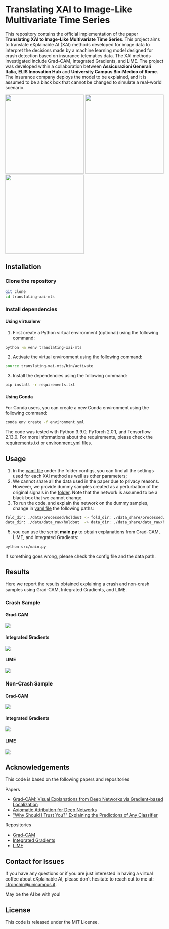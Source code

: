# Translating XAI to Image-Like Multivariate Time Series

This repository contains the official implementation of the paper **Translating XAI to Image-Like Multivariate Time Series**.
This project aims to translate eXplainable AI (XAI) methods developed for image data to interpret the decisions made by a machine learning model designed for crash detection based on insurance telematics data. The XAI methods investigated include Grad-CAM, Integrated Gradients, and LIME.
The project was developed within a collaboration between **Assicurazioni Generali Italia**, **ELIS Innovation Hub** and **University Campus Bio-Medico of Rome**. The insurance company deploys the model to be explained, and it is assumed to be a black box that cannot be changed to simulate a real-world scenario.

<p float="left">
  <img src="docs/generali.png" width="250" />
  <img src="docs/ucbm.png" width="250" />
  <img src="docs/elis.png" width="250" />
</p>

## Installation

### Clone the repository

```bash
git clone
cd translating-xai-mts
```

### Install dependencies
#### Using virtualenv
1) First create a Python virtual environment (optional) using the following command:
```bash
python -m venv translating-xai-mts
```
2) Activate the virtual environment using the following command:
```bash
source translating-xai-mts/bin/activate
```
3) Install the dependencies using the following command:
```bash
pip install -r requirements.txt
```
#### Using Conda
For Conda users, you can create a new Conda environment using the following command:
```bash
conda env create -f environment.yml
```

The code was tested with Python 3.9.0, PyTorch 2.0.1, and Tensorflow 2.13.0.
For more informations about the requirements, please check the [requirements.txt](requirements/requirements.txt) or [environment.yml](requirements/environment.yml) files.

## Usage
1) In the [yaml file](configs/xai.yaml) under the folder configs, you can find all the settings used for each XAI method as well as other parameters;
2) We cannot share all the data used in the paper due to privacy reasons. However, we provide dummy samples created as a perturbation of the original signals in the [folder](data_share/data_raw/holdout). Note that the network is assumed to be a black box that we cannot change.
3) To run the code, and explain the network on the dummy samples, change in [yaml file](configs/xai.yaml) the following paths:
```bash
fold_dir: ./data/processed/holdout -> fold_dir: ./data_share/processed/holdout;
data_dir: ./data/data_raw/holdout  -> data_dir: ./data_share/data_raw/holdout; 
```

5) you can use the script **main.py** to obtain explanations from Grad-CAM, LIME, and Integrated Gradients:

```bash
python src/main.py
```

If something goes wrong, please check the config file and the data path.

## Results

Here we report the results obtained explaining a crash and non-crash samples using Grad-CAM, Integrated Gradients, and LIME.
### Crash Sample

#### Grad-CAM
<p float="left">
  <img src="docs/crash/gradcam_xai.png"/>
</p>

#### Integrated Gradients
<p float="left">
  <img src="docs/crash/ig_xai.png"/>
</p>

#### LIME
<p float="left">
  <img src="docs/crash/heatmap_lime.png"/>
</p>

### Non-Crash Sample

#### Grad-CAM
<p float="left">
  <img src="docs/non-crash/gradcam_xai.png"/>
</p>

#### Integrated Gradients
<p float="left">
  <img src="docs/non-crash/ig_xai.png"/>
</p>

#### LIME
<p float="left">
  <img src="docs/non-crash/heatmap_lime.png"/>
</p>

## Acknowledgements

This code is based on the following papers and repositories

Papers
- [Grad-CAM: Visual Explanations from Deep Networks via Gradient-based Localization](https://arxiv.org/abs/1610.02391)
- [Axiomatic Attribution for Deep Networks](https://arxiv.org/abs/1703.01365)
- ["Why Should I Trust You?" Explaining the Predictions of Any Classifier](https://arxiv.org/abs/1602.04938)

Repositories
- [Grad-CAM](https://github.com/ramprs/grad-cam.git)
- [Integrated Gradients](https://github.com/ankurtaly/Integrated-Gradients.git)
- [LIME](https://github.com/marcotcr/lime.git)

## Contact for Issues

If you have any questions or if you are just interested in having a virtual coffee about eXplainable AI, 
please don't hesitate to reach out to me at: [l.tronchin@unicampus.it](l.tronchin@unicampus.it).

May be the AI be with you!

## License

This code is released under the MIT License.
